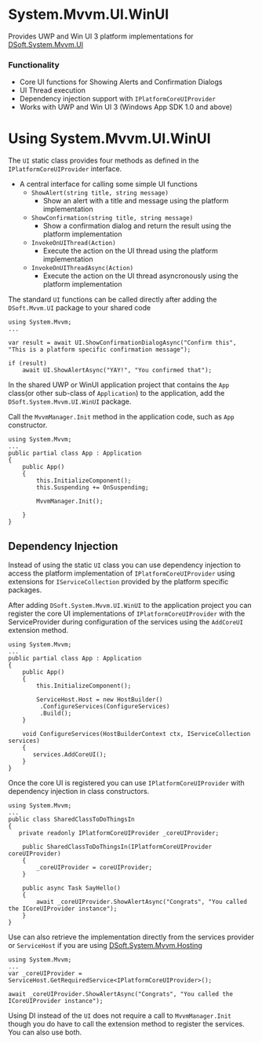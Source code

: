 # System.Mvvm.UI.WinUI

Provides UWP and Win UI 3 platform implementations for [DSoft.System.Mvvm.UI](https://www.nuget.org/packages/DSoft.System.Mvvm.UI)

### Functionality
 - Core UI functions for Showing Alerts and Confirmation Dialogs 
 - UI Thread execution
 - Dependency injection support with `IPlatformCoreUIProvider`
 - Works with UWP and Win UI 3 (Windows App SDK 1.0 and above)
  
# Using System.Mvvm.UI.WinUI

The `UI` static class provides four methods as defined in the `IPlatformCoreUIProvider` interface.  

  - A central interface for calling some simple UI functions
    - `ShowAlert(string title, string message)`  
      - Show an alert with a title and message using the platform implementation
    - `ShowConfirmation(string title, string message)`
      - Show a confirmation dialog and return the result using the platform implementation
    - `InvokeOnUIThread(Action)`
      - Execute the action on the UI thread using the platform implementation
    - `InvokeOnUIThreadAsync(Action)`
      - Execute the action on the UI thread asyncronously using the platform implementation

The standard `UI` functions can be called directly after adding the `DSoft.Mvvm.UI` package to your shared code

    using System.Mvvm;
    ... 

    var result = await UI.ShowConfirmationDialogAsync("Confirm this", "This is a platform specific confirmation message");

    if (result)
        await UI.ShowAlertAsync("YAY!", "You confirmed that");

In the shared UWP or WinUI application project that contains the `App` class(or other sub-class of `Application`) to the application, add the `DSoft.System.Mvvm.UI.WinUI` package.

Call the `MvvmManager.Init` method in the application code, such as `App` constructor.

    using System.Mvvm;
    ... 
    public partial class App : Application
    {
        public App()
        {
            this.InitializeComponent();
            this.Suspending += OnSuspending;

            MvvmManager.Init();

        }
    }
  
## Dependency Injection

Instead of using the static `UI` class you can use dependency injection to access the platform implementation of `IPlatformCoreUIProvider` using extensions for `IServiceCollection` provided by the platform specific packages.

After adding `DSoft.System.Mvvm.UI.WinUI` to the application project you can register the core UI implementations of  `IPlatformCoreUIProvider` with the ServiceProvider during configuration of the services using the `AddCoreUI` extension method.

    using System.Mvvm;
    ... 
    public partial class App : Application
    {
        public App()
        {
            this.InitializeComponent();

            ServiceHost.Host = new HostBuilder()
             .ConfigureServices(ConfigureServices)
             .Build();
        }

        void ConfigureServices(HostBuilderContext ctx, IServiceCollection services)
        {
           services.AddCoreUI();
        }
    }

Once the core UI is registered you can use `IPlatformCoreUIProvider` with dependency injection in class constructors.

    using System.Mvvm;
    ... 
    public class SharedClassToDoThingsIn
    {
       private readonly IPlatformCoreUIProvider _coreUIProvider;

        public SharedClassToDoThingsIn(IPlatformCoreUIProvider coreUIProvider)
        {
            _coreUIProvider = coreUIProvider;
        }

        public async Task SayHello()
        {
            await _coreUIProvider.ShowAlertAsync("Congrats", "You called the ICoreUIProvider instance");
        }
    }

Use can also retrieve the implementation directly from the services provider or `ServiceHost` if you are using [DSoft.System.Mvvm.Hosting](https://www.nuget.org/packages/DSoft.System.Mvvm.Hosting)

    using System.Mvvm;
    ... 
    var _coreUIProvider = ServiceHost.GetRequiredService<IPlatformCoreUIProvider>();

    await _coreUIProvider.ShowAlertAsync("Congrats", "You called the ICoreUIProvider instance");

Using DI instead of the `UI` does not require a call to `MvvmManager.Init` though you do have to call the extension method to register the services.  You can also use both.
